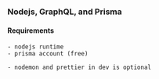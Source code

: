 ### Nodejs, GraphQL, and Prisma

#### Requirements

    - nodejs runtime
    - prisma account (free)

    - nodemon and prettier in dev is optional
